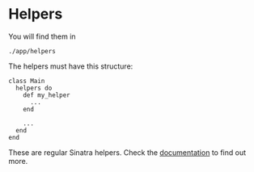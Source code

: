 Helpers
=======

You will find them in

    ./app/helpers

The helpers must have this structure:

    class Main
      helpers do
        def my_helper
          ...
        end

        ...
      end
    end

These are regular Sinatra helpers. Check the [documentation](http://www.sinatrarb.com/book.html#helpers) to find out more.
